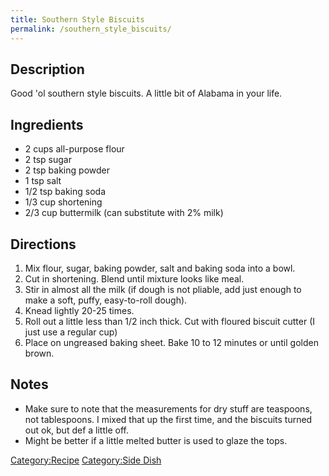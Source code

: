 ```yaml
---
title: Southern Style Biscuits
permalink: /southern_style_biscuits/
---
```


Description
-----------

Good 'ol southern style biscuits. A little bit of Alabama in your life.

Ingredients
-----------

-   2 cups all-purpose flour
-   2 tsp sugar
-   2 tsp baking powder
-   1 tsp salt
-   1/2 tsp baking soda
-   1/3 cup shortening
-   2/3 cup buttermilk (can substitute with 2% milk)

Directions
----------

1.  Mix flour, sugar, baking powder, salt and baking soda into a bowl.
2.  Cut in shortening. Blend until mixture looks like meal.
3.  Stir in almost all the milk (if dough is not pliable, add just enough to make a soft, puffy, easy-to-roll dough).
4.  Knead lightly 20-25 times.
5.  Roll out a little less than 1/2 inch thick. Cut with floured biscuit cutter (I just use a regular cup)
6.  Place on ungreased baking sheet. Bake 10 to 12 minutes or until golden brown.

Notes
-----

-   Make sure to note that the measurements for dry stuff are teaspoons, not tablespoons. I mixed that up the first time, and the biscuits turned out ok, but def a little off.
-   Might be better if a little melted butter is used to glaze the tops.

[Category:Recipe](/Category:Recipe "wikilink") [Category:Side Dish](/Category:Side_Dish "wikilink")